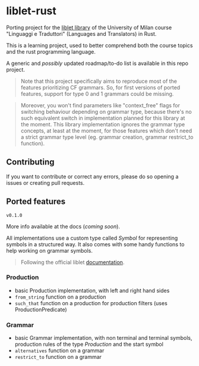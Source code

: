 # liblet-rust

Porting project for the [liblet library](https://github.com/let-unimi/liblet) of the University of Milan course "Linguaggi e Traduttori" (Languages and Translators) in Rust.

This is a learning project, used to better comprehend both the course topics and the rust programming language.

A generic and _possibly_ updated roadmap/to-do list is available in this repo project.

> Note that this project specifically aims to reproduce most of the features prioritizing CF grammars. So, for first versions of ported features, support for type 0 and 1 grammars could be missing.

> Moreover, you won't find parameters like "context_free" flags for switching behaviour depending on grammar type, because there's no such equivalent switch in implementation planned for this library at the moment. This library implementation ignores the grammar type concepts, at least at the moment, for those features which don't need a strict grammar type level (eg. grammar creation, grammar restrict_to function).

## Contributing

If you want to contribute or correct any errors, please do so opening a issues or creating pull requests.

## Ported features

`v0.1.0`

More info available at the docs (*coming soon*).

All implementations use a custom type called *Symbol* for representing symbols in a structured way. It also comes with some handy functions to help working on grammar symbols.

> Following the official liblet [documentation](https://liblet.readthedocs.io/en/v1.1.0-alpha/api.html#liblet.grammar.Grammar.restrict_to).

### Production

- basic Production implementation, with left and right hand sides
- `from_string` function on a production
- `such_that` function on a production for production filters (uses ProductionPredicate)

### Grammar

- basic Grammar implementation, with non terminal and terminal symbols, production rules of the type *Production* and the start symbol
- `alternatives` function on a grammar
- `restrict_to` function on a grammar
